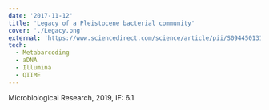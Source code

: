```yaml
---
date: '2017-11-12'
title: 'Legacy of a Pleistocene bacterial community'
cover: './Legacy.png'
external: 'https://www.sciencedirect.com/science/article/pii/S0944501318309637'
tech:
  - Metabarcoding
  - aDNA
  - Illumina
  - QIIME
---
```


Microbiological Research, 2019, IF: 6.1
